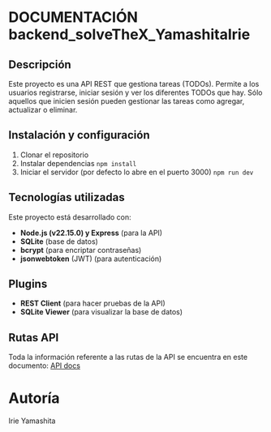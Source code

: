 # DOCUMENTACIÓN backend_solveTheX_YamashitaIrie

## Descripción
Este proyecto es una API REST que gestiona tareas (TODOs). Permite a los usuarios registrarse, iniciar sesión y ver los diferentes TODOs que hay. Sólo aquellos que inicien sesión pueden gestionar las tareas como agregar, actualizar o eliminar.

## Instalación y configuración
1. Clonar el repositorio
2. Instalar dependencias
`npm install`
3. Iniciar el servidor (por defecto lo abre en el puerto 3000)
`npm run dev`

## Tecnologías utilizadas
Este proyecto está desarrollado con:
+ **Node.js (v22.15.0) y Express** (para la API)
+ **SQLite** (base de datos)
+ **bcrypt** (para encriptar contraseñas)
+ **jsonwebtoken** (JWT) (para autenticación)

## Plugins
+ **REST Client** (para hacer pruebas de la API)
+ **SQLite Viewer** (para visualizar la base de datos)

## Rutas API
Toda la información referente a las rutas de la API se encuentra en este documento: [API docs](API_docs.md)

# Autoría
Irie Yamashita